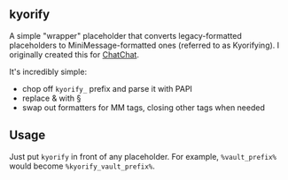 ## kyorify
A simple "wrapper" placeholder that converts legacy-formatted placeholders to MiniMessage-formatted
ones (referred to as Kyorifying). I originally created this for [ChatChat](https://github.com/HelpChat/ChatChat).

It's incredibly simple:
- chop off `kyorify_` prefix and parse it with PAPI
- replace & with §
- swap out formatters for MM tags, closing other tags when needed

## Usage
Just put `kyorify` in front of any placeholder.
 For example, `%vault_prefix%` would become `%kyorify_vault_prefix%`.
